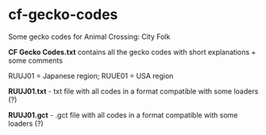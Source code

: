 # cf-gecko-codes
Some gecko codes for Animal Crossing: City Folk

**CF Gecko Codes.txt** contains all the gecko codes with short explanations + some comments

RUUJ01 = Japanese region; RUUE01 = USA region

**RUUJ01.txt** - txt file with all codes in a format compatible with some loaders (?)

**RUUJ01.gct** - .gct file with all codes in a format compatible with some loaders (?)
